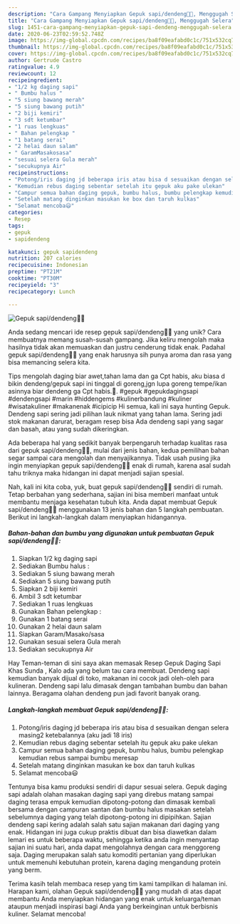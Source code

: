 ```yaml
---
description: "Cara Gampang Menyiapkan Gepuk sapi/dendeng🐄🐄, Menggugah Selera"
title: "Cara Gampang Menyiapkan Gepuk sapi/dendeng🐄🐄, Menggugah Selera"
slug: 1451-cara-gampang-menyiapkan-gepuk-sapi-dendeng-menggugah-selera
date: 2020-06-23T02:59:52.748Z
image: https://img-global.cpcdn.com/recipes/ba8f09eafabd0c1c/751x532cq70/gepuk-sapidendeng🐄🐄-foto-resep-utama.jpg
thumbnail: https://img-global.cpcdn.com/recipes/ba8f09eafabd0c1c/751x532cq70/gepuk-sapidendeng🐄🐄-foto-resep-utama.jpg
cover: https://img-global.cpcdn.com/recipes/ba8f09eafabd0c1c/751x532cq70/gepuk-sapidendeng🐄🐄-foto-resep-utama.jpg
author: Gertrude Castro
ratingvalue: 4.9
reviewcount: 12
recipeingredient:
- "1/2 kg daging sapi"
- " Bumbu halus "
- "5 siung bawang merah"
- "5 siung bawang putih"
- "2 biji kemiri"
- "3 sdt ketumbar"
- "1 ruas lengkuas"
- " Bahan pelengkap "
- "1 batang serai"
- "2 helai daun salam"
- " GaramMasakosasa"
- "sesuai selera Gula merah"
- "secukupnya Air"
recipeinstructions:
- "Potong/iris daging jd beberapa iris atau bisa d sesuaikan dengan selera masing2 ketebalannya (aku jadi 18 iris)"
- "Kemudian rebus daging sebentar setelah itu gepuk aku pake ulekan"
- "Campur semua bahan daging gepuk, bumbu halus, bumbu pelengkap kemudian rebus sampai bumbu meresap"
- "Setelah matang dinginkan masukan ke box dan taruh kulkas"
- "Selamat mencoba😃"
categories:
- Resep
tags:
- gepuk
- sapidendeng

katakunci: gepuk sapidendeng 
nutrition: 207 calories
recipecuisine: Indonesian
preptime: "PT21M"
cooktime: "PT30M"
recipeyield: "3"
recipecategory: Lunch

---
```



![Gepuk sapi/dendeng🐄🐄](https://img-global.cpcdn.com/recipes/ba8f09eafabd0c1c/751x532cq70/gepuk-sapidendeng🐄🐄-foto-resep-utama.jpg)

Anda sedang mencari ide resep gepuk sapi/dendeng🐄🐄 yang unik? Cara membuatnya memang susah-susah gampang. Jika keliru mengolah maka hasilnya tidak akan memuaskan dan justru cenderung tidak enak. Padahal gepuk sapi/dendeng🐄🐄 yang enak harusnya sih punya aroma dan rasa yang bisa memancing selera kita.

Tips mengolah daging biar awet,tahan lama dan ga Cpt habis, aku biasa d bikin dendeng/gepuk sapi ini tinggal di goreng,jgn lupa goreng tempe/ikan asinnya biar dendeng ga Cpt habis.🤭. #gepuk #gepukdagingsapi #dendengsapi #marin #hiddengems #kulinerbandung #kuliner #wisatakuliner #makanenak #icipicip Hi semua, kali ini saya hunting Gepuk. Dendeng sapi sering jadi pilihan lauk nikmat yang tahan lama. Sering jadi stok makanan darurat, beragam resep bisa Ada dendeng sapi yang sagar dan basah, atau yang sudah dikeringkan.

Ada beberapa hal yang sedikit banyak berpengaruh terhadap kualitas rasa dari gepuk sapi/dendeng🐄🐄, mulai dari jenis bahan, kedua pemilihan bahan segar sampai cara mengolah dan menyajikannya. Tidak usah pusing jika ingin menyiapkan gepuk sapi/dendeng🐄🐄 enak di rumah, karena asal sudah tahu triknya maka hidangan ini dapat menjadi sajian spesial.


Nah, kali ini kita coba, yuk, buat gepuk sapi/dendeng🐄🐄 sendiri di rumah. Tetap berbahan yang sederhana, sajian ini bisa memberi manfaat untuk membantu menjaga kesehatan tubuh kita. Anda dapat membuat Gepuk sapi/dendeng🐄🐄 menggunakan 13 jenis bahan dan 5 langkah pembuatan. Berikut ini langkah-langkah dalam menyiapkan hidangannya.

<!--inarticleads1-->

##### Bahan-bahan dan bumbu yang digunakan untuk pembuatan Gepuk sapi/dendeng🐄🐄:

1. Siapkan 1/2 kg daging sapi
1. Sediakan  Bumbu halus :
1. Sediakan 5 siung bawang merah
1. Sediakan 5 siung bawang putih
1. Siapkan 2 biji kemiri
1. Ambil 3 sdt ketumbar
1. Sediakan 1 ruas lengkuas
1. Gunakan  Bahan pelengkap :
1. Gunakan 1 batang serai
1. Gunakan 2 helai daun salam
1. Siapkan  Garam/Masako/sasa
1. Gunakan sesuai selera Gula merah
1. Sediakan secukupnya Air


Hay Teman-teman di sini saya akan memasak Resep Gepuk Daging Sapi Khas Sunda , Kalo ada yang belum tau cara membuat. Dendeng sapi kemudian banyak dijual di toko, makanan ini cocok jadi oleh-oleh para kulineran. Dendeng sapi lalu dimasak dengan tambahan bumbu dan bahan lainnya. Beragama olahan dendeng pun jadi favorit banyak orang. 

<!--inarticleads2-->

##### Langkah-langkah membuat Gepuk sapi/dendeng🐄🐄:

1. Potong/iris daging jd beberapa iris atau bisa d sesuaikan dengan selera masing2 ketebalannya (aku jadi 18 iris)
1. Kemudian rebus daging sebentar setelah itu gepuk aku pake ulekan
1. Campur semua bahan daging gepuk, bumbu halus, bumbu pelengkap kemudian rebus sampai bumbu meresap
1. Setelah matang dinginkan masukan ke box dan taruh kulkas
1. Selamat mencoba😃


Tentunya bisa kamu produksi sendiri di dapur sesuai selera. Gepuk daging sapi adalah olahan masakan daging sapi yang direbus matang sampai daging terasa empuk kemudian dipotong-potong dan dimasak kembali bersama dengan campuran santan dan bumbu halus masakan setelah sebelumnya daging yang telah dipotong-potong ini dipipihkan. Sajian dendeng sapi kering adalah salah satu sajian makanan dari daging yang enak. Hidangan ini juga cukup praktis dibuat dan bisa diawetkan dalam lemari es untuk beberapa waktu, sehingga ketika anda ingin menyantap sajian ini suatu hari, anda dapat mengolahnya dengan cara menggoreng saja. Daging merupakan salah satu komoditi pertanian yang diperlukan untuk memenuhi kebutuhan protein, karena daging mengandung protein yang berm. 

Terima kasih telah membaca resep yang tim kami tampilkan di halaman ini. Harapan kami, olahan Gepuk sapi/dendeng🐄🐄 yang mudah di atas dapat membantu Anda menyiapkan hidangan yang enak untuk keluarga/teman ataupun menjadi inspirasi bagi Anda yang berkeinginan untuk berbisnis kuliner. Selamat mencoba!
